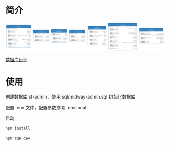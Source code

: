 # 简介

![img](./assert/智慧中台ER.png)

[数据库设计](./sql/sf-admin.md)

# 使用

创建数据库 sf-admin，使用 sql/midway-admin.sql 初始化数据库

配置 .env 文件，配置参数参考 .env.local

启动

```
npm install

npm run dev
```
